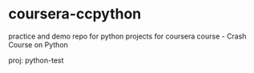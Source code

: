 # coursera-ccpython
practice and demo repo for python projects for coursera course - Crash Course on Python

proj: python-test

